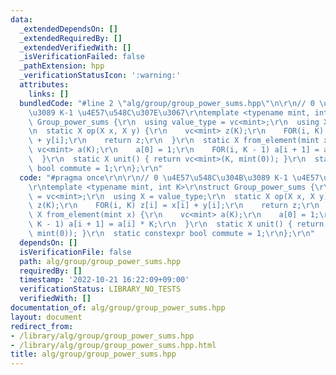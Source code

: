 ```yaml
---
data:
  _extendedDependsOn: []
  _extendedRequiredBy: []
  _extendedVerifiedWith: []
  _isVerificationFailed: false
  _pathExtension: hpp
  _verificationStatusIcon: ':warning:'
  attributes:
    links: []
  bundledCode: "#line 2 \"alg/group/group_power_sums.hpp\"\n\r\n// 0 \u4E57\u548C\u304B\
    \u3089 K-1 \u4E57\u548C\u307E\u3067\r\ntemplate <typename mint, int K>\r\nstruct\
    \ Group_power_sums {\r\n  using value_type = vc<mint>;\r\n  using X = value_type;\r\
    \n  static X op(X x, X y) {\r\n    vc<mint> z(K);\r\n    FOR(i, K) z[i] = x[i]\
    \ + y[i];\r\n    return z;\r\n  }\r\n  static X from_element(mint x) {\r\n   \
    \ vc<mint> a(K);\r\n    a[0] = 1;\r\n    FOR(i, K - 1) a[i + 1] = a[i] * K;\r\n\
    \  }\r\n  static X unit() { return vc<mint>(K, mint(0)); }\r\n  static constexpr\
    \ bool commute = 1;\r\n};\r\n"
  code: "#pragma once\r\n\r\n// 0 \u4E57\u548C\u304B\u3089 K-1 \u4E57\u548C\u307E\u3067\
    \r\ntemplate <typename mint, int K>\r\nstruct Group_power_sums {\r\n  using value_type\
    \ = vc<mint>;\r\n  using X = value_type;\r\n  static X op(X x, X y) {\r\n    vc<mint>\
    \ z(K);\r\n    FOR(i, K) z[i] = x[i] + y[i];\r\n    return z;\r\n  }\r\n  static\
    \ X from_element(mint x) {\r\n    vc<mint> a(K);\r\n    a[0] = 1;\r\n    FOR(i,\
    \ K - 1) a[i + 1] = a[i] * K;\r\n  }\r\n  static X unit() { return vc<mint>(K,\
    \ mint(0)); }\r\n  static constexpr bool commute = 1;\r\n};\r\n"
  dependsOn: []
  isVerificationFile: false
  path: alg/group/group_power_sums.hpp
  requiredBy: []
  timestamp: '2022-10-21 16:22:09+09:00'
  verificationStatus: LIBRARY_NO_TESTS
  verifiedWith: []
documentation_of: alg/group/group_power_sums.hpp
layout: document
redirect_from:
- /library/alg/group/group_power_sums.hpp
- /library/alg/group/group_power_sums.hpp.html
title: alg/group/group_power_sums.hpp
---
```

